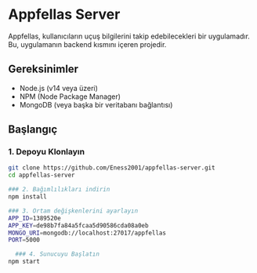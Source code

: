 # Appfellas Server

Appfellas, kullanıcıların uçuş bilgilerini takip edebilecekleri bir uygulamadır. Bu, uygulamanın backend kısmını içeren projedir.

## Gereksinimler

- Node.js (v14 veya üzeri)
- NPM (Node Package Manager)
- MongoDB (veya başka bir veritabanı bağlantısı)

## Başlangıç

### 1. Depoyu Klonlayın

```bash
git clone https://github.com/Eness2001/appfellas-server.git
cd appfellas-server

### 2. Bağımlılıkları indirin
npm install

### 3. Ortam değişkenlerini ayarlayın
APP_ID=1389520e
APP_KEY=de98b7fa84a5fcaa5d90586cda08a0eb
MONGO_URI=mongodb://localhost:27017/appfellas
PORT=5000

  ### 4. Sunucuyu Başlatın
npm start 

